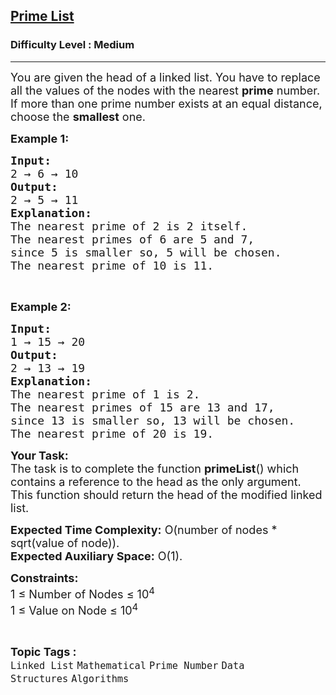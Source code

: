 <h2><a href="https://www.geeksforgeeks.org/problems/prime-list--170646/1?page=4&category=Linked%20List&sortBy=submissions">Prime List</a></h2><h3>Difficulty Level : Medium</h3><hr><div class="problems_problem_content__Xm_eO"><p><span style="font-size:18px">You are given the head of a linked list. You have to replace all the values of the nodes with the nearest <strong>prime</strong> number. If more than one prime number exists at an equal distance, choose the <strong>smallest</strong> one.</span></p>

<p><strong><span style="font-size:18px">Example 1:</span></strong></p>

<pre><span style="font-size:18px"><strong>Input:</strong>
2 → 6 → 10
<strong>Output:</strong>
2 → 5 → 11
<strong>Explanation:</strong>
</span><span style="font-size:18px">The nearest prime of 2 is 2 itself.
The nearest primes of 6 are 5 and 7,
since 5 is smaller so, 5 will be chosen.
The nearest prime of 10 is 11.</span></pre>

<p>&nbsp;</p>

<p><strong><span style="font-size:18px">Example 2:</span></strong></p>

<pre><span style="font-size:18px"><strong>Input:</strong>
1 → 15 → 20
<strong>Output:</strong>
2 → 13 → 19
<strong>Explanation:</strong>
</span><span style="font-size:18px">The nearest prime of 1 is 2.
The nearest primes of 15 are 13 and 17,
since 13 is smaller so, 13 will be chosen.
The nearest prime of 20 is 19.</span></pre>

<p><span style="font-size:18px"><strong>Your Task:</strong><br>
The task is to complete the function&nbsp;<strong>primeList</strong>() which contains a reference to the head as the only argument. This function should return the head of the modified linked list.</span></p>

<p><span style="font-size:18px"><strong>Expected Time Complexity:</strong>&nbsp;O(number of nodes * sqrt(value of node)).<br>
<strong>Expected Auxiliary Space:</strong>&nbsp;O(1).</span></p>

<p><span style="font-size:18px"><strong>Constraints:</strong><br>
1 ≤ Number of Nodes ≤ 10<sup>4</sup><br>
1 ≤ Value&nbsp;on Node ≤ 10<sup>4</sup></span></p>
</div><br><p><span style=font-size:18px><strong>Topic Tags : </strong><br><code>Linked List</code>&nbsp;<code>Mathematical</code>&nbsp;<code>Prime Number</code>&nbsp;<code>Data Structures</code>&nbsp;<code>Algorithms</code>&nbsp;